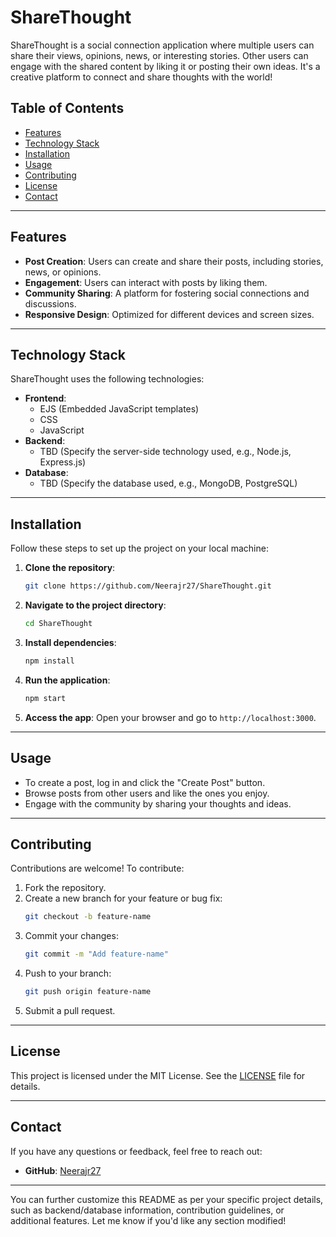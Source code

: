 # ShareThought

ShareThought is a social connection application where multiple users can share their views, opinions, news, or interesting stories. Other users can engage with the shared content by liking it or posting their own ideas. It's a creative platform to connect and share thoughts with the world!

## Table of Contents

- [Features](#features)
- [Technology Stack](#technology-stack)
- [Installation](#installation)
- [Usage](#usage)
- [Contributing](#contributing)
- [License](#license)
- [Contact](#contact)

---

## Features

- **Post Creation**: Users can create and share their posts, including stories, news, or opinions.
- **Engagement**: Users can interact with posts by liking them.
- **Community Sharing**: A platform for fostering social connections and discussions.
- **Responsive Design**: Optimized for different devices and screen sizes.

---

## Technology Stack

ShareThought uses the following technologies:

- **Frontend**:
  - EJS (Embedded JavaScript templates)
  - CSS
  - JavaScript
- **Backend**:
  - TBD (Specify the server-side technology used, e.g., Node.js, Express.js)
- **Database**:
  - TBD (Specify the database used, e.g., MongoDB, PostgreSQL)

---

## Installation

Follow these steps to set up the project on your local machine:

1. **Clone the repository**:
   ```bash
   git clone https://github.com/Neerajr27/ShareThought.git
   ```
2. **Navigate to the project directory**:
   ```bash
   cd ShareThought
   ```
3. **Install dependencies**:
   ```bash
   npm install
   ```
4. **Run the application**:
   ```bash
   npm start
   ```
5. **Access the app**:
   Open your browser and go to `http://localhost:3000`.

---

## Usage

- To create a post, log in and click the "Create Post" button.
- Browse posts from other users and like the ones you enjoy.
- Engage with the community by sharing your thoughts and ideas.

---

## Contributing

Contributions are welcome! To contribute:

1. Fork the repository.
2. Create a new branch for your feature or bug fix:
   ```bash
   git checkout -b feature-name
   ```
3. Commit your changes:
   ```bash
   git commit -m "Add feature-name"
   ```
4. Push to your branch:
   ```bash
   git push origin feature-name
   ```
5. Submit a pull request.

---

## License

This project is licensed under the MIT License. See the [LICENSE](./LICENSE) file for details.

---

## Contact

If you have any questions or feedback, feel free to reach out:

- **GitHub**: [Neerajr27](https://github.com/Neerajr27)

---

You can further customize this README as per your specific project details, such as backend/database information, contribution guidelines, or additional features. Let me know if you'd like any section modified!
